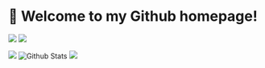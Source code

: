 # 🎉 Welcome to my Github homepage!

<p>
<a href="https://11d-beyonder.github.io/"><img src="https://img.shields.io/static/v1?label=Blog&message=github.io&color=red"/></a>
<a href="https://space.bilibili.com/16821850"><img src="https://img.shields.io/static/v1?label=Video&message=Bilibili&color=cyan"/></a>
</p>

![](https://github-readme-stats.vercel.app/api/top-langs/?username=11D-Beyonder&layout=compact&theme=dark)
![Github Stats](https://github-readme-stats.vercel.app/api?username=11D-Beyonder&show_icons=true&theme=dark&count_private=true)
![](https://activity-graph.herokuapp.com/graph?username=11D-Beyonder&theme=github)
